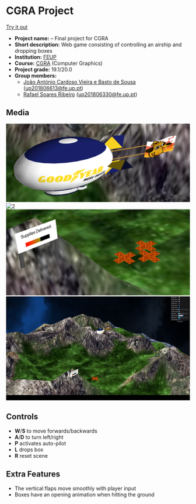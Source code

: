# CGRA Project

[Try it out](https://joaoasousa.github.io/CGRA_2Y2S)

- **Project name:** – Final project for CGRA
- **Short description:** Web game consisting of controlling an airship and dropping boxes 
- **Institution:** [FEUP](https://sigarra.up.pt/feup/en/web_page.Inicial)
- **Course:** [CGRA](https://sigarra.up.pt/feup/en/ucurr_geral.ficha_uc_view?pv_ocorrencia_id=436438) (Computer Graphics)
- **Project grade:** 19.1/20.0
- **Group members:**
    - [João António Cardoso Vieira e Basto de Sousa](https://github.com/JoaoASousa) ([up201806613@fe.up.pt](up201806613@fe.up.pt))
    - [Rafael Soares Ribeiro](https://github.com/up201806330) ([up201806330@fe.up.pt](up201806330@fe.up.pt))

## Media

![1](screenshots/proj-t6g02-5.png)
![2](screenshots/bla.png)
![3](screenshots/proj-t6g02-6.png)
![4](screenshots/gif.gif)

## Controls

- **W**/**S** to move forwards/backwards
- **A**/**D** to turn left/right
- **P** activates auto-pilot
- **L** drops box
- **R** reset scene

## Extra Features

- The vertical flaps move smoothly with player input
- Boxes have an opening animation when hitting the ground